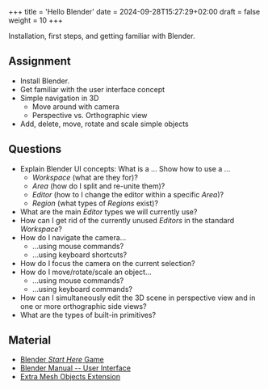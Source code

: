 +++
title = 'Hello Blender'
date = 2024-09-28T15:27:29+02:00
draft = false
weight = 10 
+++

Installation, first steps, and getting familiar with Blender.

## Assignment

- Install Blender. 
- Get familiar with the user interface concept
- Simple navigation in 3D
  - Move around with camera
  - Perspective vs. Orthographic view
- Add, delete, move, rotate and scale simple objects

## Questions

- Explain Blender UI concepts: What is a ... Show how to use a ...
  - _Workspace_ (what are they for)?
  - _Area_ (how do I split and re-unite them)?
  - _Editor_ (how to I change the editor within a specific _Area_)?
  - _Region_ (what types of _Regions_ exist)?
- What are the main _Editor_ types we will currently use?
- How can I get rid of the currently unused _Editors_ in the standard _Workspace_?
- How do I navigate the camera...
  - ...using mouse commands?
  - ...using keyboard shortcuts?
- How do I focus the camera on the current selection?
- How do I move/rotate/scale an object... 
  - ...using mouse commands?
  - ...using keyboard commands?
- How can I simultaneously edit the 3D scene in perspective view and in one or more orthographic side views?
- What are the types of built-in primitives?


## Material
  
  - [Blender *Start Here* Game](https://www.xrio.io/)
  - [Blender Manual -- User Interface](https://docs.blender.org/manual/en/latest/interface/index.html)
  - [Extra Mesh Objects Extension](https://extensions.blender.org/add-ons/extra-mesh-objects/?utm_source=blender-4.2.0)


